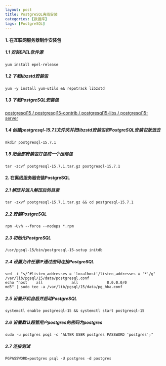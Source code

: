 ```yaml
---
layout: post
title: PostgreSQL离线安装
categories: [数据库]
tags: [PostgreSQL]
---
```

#### 1. 在互联网服务器制作安装包
##### 1.1 安装EPEL软件源
`yum install epel-release`  
<!-- more -->
##### 1.2 下载libzstd安装包
`yum -y install yum-utils && repotrack libzstd`  
##### 1.3 下载PostgreSQL安装包
[postgresql15 / postgresql15-contrib / postgresql15-libs / postgresql15-server](https://yum.postgresql.org/15/redhat/rhel-7-x86_64/repoview/postgresqldbserver15.group.html)  
##### 1.4 创建postgresql-15.7.1文件夹并把libzstd安装包和PostgreSQL安装包放进去
`mkdir postgresql-15.7.1`  
##### 1.5 把全部安装包打包成一个压缩包
`tar -zcvf postgresql-15.7.1.tar.gz postgresql-15.7.1`  
#### 2. 在离线服务器安装PostgreSQL
##### 2.1 解压并进入解压后的目录
`tar -zxvf postgresql-15.7.1.tar.gz && cd postgresql-15.7.1`  
##### 2.2 安装PostgreSQL
`rpm -Uvh --force --nodeps *.rpm`  
##### 2.3 初始化PostgreSQL
`/usr/pgsql-15/bin/postgresql-15-setup initdb`  
##### 2.4 设置允许任意IP通过密码连接PostgreSQL
`sed -i "s/^#listen_addresses = 'localhost'/listen_addresses = '*'/g" /var/lib/pgsql/15/data/postgresql.conf`  
`echo "host    all             all             0.0.0.0/0               md5" | sudo tee -a /var/lib/pgsql/15/data/pg_hba.conf`  
##### 2.5 设置开机自启并启动PostgreSQL
`systemctl enable postgresql-15 && systemctl start postgresql-15`  
##### 2.6 设置默认超管用户postgres的密码为postgres
`sudo -u postgres psql -c "ALTER USER postgres PASSWORD 'postgres';"`  
##### 2.7 连接测试
`PGPASSWORD=postgres psql -U postgres -d postgres`  
